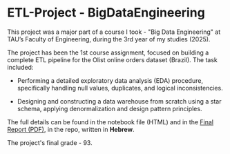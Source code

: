 # ETL-Project - BigDataEngineering
This project was a major part of a course I took - "Big Data Engineering" at TAU’s Faculty of Engineering, during the 3rd year of my studies (2025).

The project has been the 1st course assignment, focused on building a complete ETL pipeline for the Olist online orders dataset (Brazil). The task included:

- Performing a detailed exploratory data analysis (EDA) procedure, specifically handling null values, duplicates, and logical inconsistencies.

- Designing and constructing a data warehouse from scratch using a star schema, applying denormalization and design pattern principles.

The full details can be found in the notebook file (HTML) and in the [Final Report (PDF)]([reports/final_report.pdf](https://github.com/IdanKanat/ETL-Project__BigDataEngineering/blob/main/%D7%94%D7%A0%D7%93%D7%A1%D7%AA%20%D7%A0%D7%AA%D7%95%D7%A0%D7%99%20%D7%A2%D7%AA%D7%A7%20-%20%D7%9E%D7%98%D7%9C%D7%94%201%20-%20%D7%A7%D7%91%D7%95%D7%A6%D7%94%202%20-%20%D7%A2%D7%99%D7%93%D7%9F%20%D7%9B%D7%A0%D7%AA%2C%20%D7%90%D7%95%D7%A4%D7%A7%20%D7%A9%D7%94%D7%A8%D7%91%D7%A0%D7%99%20%D7%95%D7%90%D7%95%D7%A9%D7%A8%D7%99%20%D7%9E%D7%A0%D7%93%D7%9C%D7%90%D7%95%D7%95%D7%99%20-%20%D7%93%D7%95%D7%97%20%D7%9E%D7%A1%D7%9B%D7%9D%20-%2031.5.2025.pdf)), in the repo, written in **Hebrew**. 

The project's final grade - 93.
